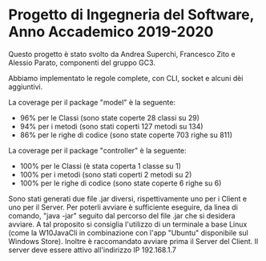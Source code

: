 # Progetto di Ingegneria del Software, Anno Accademico 2019-2020

Questo progetto è stato svolto da Andrea Superchi, Francesco Zito e Alessio Parato, componenti del gruppo GC3.

Abbiamo implementato le regole complete, con CLI, socket e alcuni dèi aggiuntivi.

La coverage per il package "model" è la seguente:
- 96% per le Classi (sono state coperte 28 classi su 29)
- 94% per i metodi (sono stati coperti 127 metodi su 134)
- 86% per le righe di codice (sono state coperte 703 righe su 811)

La coverage per il package "controller" è la seguente:
- 100% per le Classi (è stata coperta 1 classe su 1)
- 100% per i metodi (sono stati coperti 2 metodi su 2)
- 100% per le righe di codice (sono state coperte 6 righe su 6)

Sono stati generati due file .jar diversi, rispettivamente uno per i Client e uno per il Server. 
Per poterli avviare è sufficiente eseguire, da linea di comando, "java -jar" seguito dal percorso del file .jar che si desidera avviare. A tal proposito si consiglia l'utilizzo di un terminale a base Linux (come la W10JavaCli in combinazione con l'app "Ubuntu" disponibile sul Windows Store).
Inoltre è raccomandato avviare prima il Server del Client. Il server deve essere attivo all'indirizzo IP 192.168.1.7
